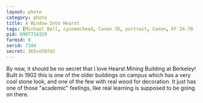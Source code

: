 ```yaml
---
layout: photo
category: photo
title: A Window Into Hearst
tags: [Michael Ball, cycomachead, Canon 7D, portrait, Canon, EF 24-70 f2.8L, Hearst Memorial Mining Building, Cal, UCB, UC Berkeley, Berkeley, HMMB, Hearst Mining, window, reflections, HDR, HDRI, tonemapped, U.S.A.]
pid: 6907734329
farmid: 8
serid: 7184
secret: 365ce50fd2
---
```


By now, it should be no secret that I love Hearst Mining Building at Berkeley! Built in 1902 this is one of the older buildings on campus which has a very cool stone look, and one of the few with real wood for decoration. It just has one of those "academic" feelings, like real learning is supposed to be going on there.
